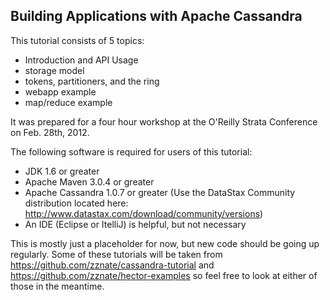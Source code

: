 Building Applications with Apache Cassandra
-------------------------------------------
This tutorial consists of 5 topics:

* Introduction and API Usage 	
* storage model		
* tokens, partitioners, and the ring	
* webapp example
* map/reduce example

It was prepared for a four hour workshop at the O'Reilly Strata Conference on Feb. 28th, 2012.

The following software is required for users of this tutorial:

* JDK 1.6 or greater
* Apache Maven 3.0.4 or greater
* Apache Cassandra 1.0.7 or greater (Use the DataStax Community distribution located here: http://www.datastax.com/download/community/versions)	
* An IDE (Eclipse or ItelliJ) is helpful, but not necessary	

This is mostly just a placeholder for now, but new code should be going up regularly. Some of these tutorials will be taken from https://github.com/zznate/cassandra-tutorial and https://github.com/zznate/hector-examples so feel free to look at either of those in the meantime. 

